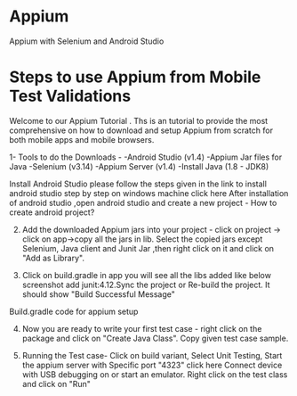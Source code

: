 # Appium
Appium with Selenium and Android Studio

Steps to use Appium from  Mobile Test Validations
==================================================
Welcome to our Appium Tutorial . 
Ths is an tutorial to provide the most comprehensive  on how to download and setup Appium from scratch for both mobile apps and mobile browsers.


1- Tools to do the Downloads -
-Android Studio (v1.4)
-Appium Jar files for Java
-Selenium (v3.14)
-Appium Server (v1.4)
-Install Java (1.8 - JDK8)

Install Android Studio please follow the steps given in the link to install android studio step by step on windows machine click here
After installation of android studio ,open android studio and create a new project - How to create android project?

2. Add the downloaded Appium jars into your project - click on project -> click on app->copy all the jars in lib. 
Select the copied jars except Selenium, Java client and Junit Jar ,then right click on it and click on "Add as Library".

3. Click on build.gradle in app you will see all the libs added like below screenshot add junit:4.12.Sync the project or 
Re-build the project. It should show "Build Successful Message"

Build.gradle code for appium setup


4. Now you are ready to write your first test case - right click on the package and click on "Create Java Class". 
Copy given test case sample.

5. Running the Test case-
Click on build variant, Select Unit Testing, Start  the appium server with Specific port "4323"
click here
Connect device with USB debugging on or start an emulator. 
Right click on the test class and click on "Run"
